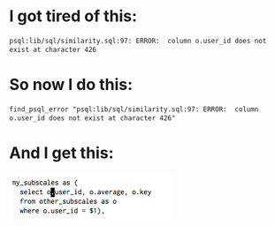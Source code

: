 # I got tired of this:

    psql:lib/sql/similarity.sql:97: ERROR:  column o.user_id does not exist at character 426
    
# So now I do this:

    find_psql_error "psql:lib/sql/similarity.sql:97: ERROR:  column o.user_id does not exist at character 426"
    
# And I get this:

![screen shot](http://github.com/jaylevitt/find_psql_error/raw/master/screen-shot.png)